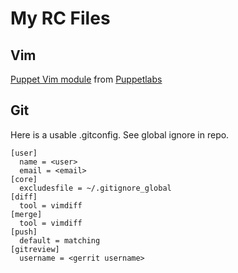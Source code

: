 My RC Files
===========

Vim
---

[Puppet Vim module][1] from [Puppetlabs][2]

Git
---

Here is a usable .gitconfig. See global ignore in repo.

```gitconfig
[user]
  name = <user>
  email = <email>
[core]
  excludesfile = ~/.gitignore_global
[diff]
  tool = vimdiff
[merge]
  tool = vimdiff
[push]
  default = matching
[gitreview]
  username = <gerrit username>
```

[1]: https://github.com/puppetlabs/puppet/tree/master/ext/vim/
[2]: https://github.com/puppetlabs/
